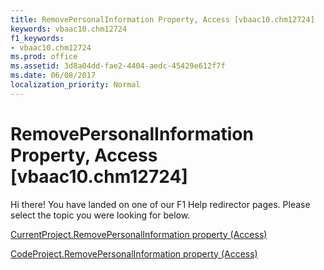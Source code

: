 ```yaml
---
title: RemovePersonalInformation Property, Access [vbaac10.chm12724]
keywords: vbaac10.chm12724
f1_keywords:
- vbaac10.chm12724
ms.prod: office
ms.assetid: 3d8a04dd-fae2-4404-aedc-45429e612f7f
ms.date: 06/08/2017
localization_priority: Normal
---
```



# RemovePersonalInformation Property, Access [vbaac10.chm12724]

Hi there! You have landed on one of our F1 Help redirector pages. Please select the topic you were looking for below.

[CurrentProject.RemovePersonalInformation property (Access)](http://msdn.microsoft.com/library/d98f2b2a-304f-8d27-14ad-55407f335f1e%28Office.15%29.aspx)

[CodeProject.RemovePersonalInformation property (Access)](http://msdn.microsoft.com/library/e5332cce-31a9-6aed-11d3-9aa1329123a8%28Office.15%29.aspx)


